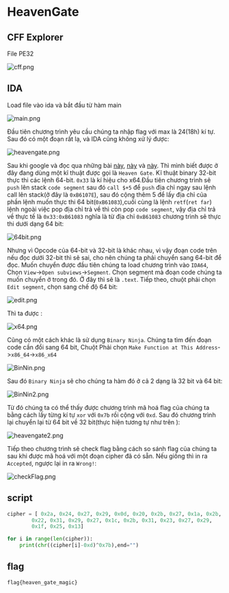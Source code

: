 # HeavenGate

## CFF Explorer

File PE32

![cff.png](./img/cff.png)

## IDA

Load file vào ida và bắt đầu từ hàm main

![main.png](./img/main.png)

Đầu tiên chương trình yêu cầu chúng ta nhập flag với max là 24(18h) kí tự. Sau đó có một đoạn rất lạ, và IDA cũng không xử lý được: 

![heavengate.png](./img/heavengate.png)

Sau khi google và đọc qua những bài [này](https://sachiel-archangel.medium.com/analysis-of-heavens-gate-part-1-62cca0ace6f0), [này](https://www.malwarebytes.com/blog/news/2018/01/a-coin-miner-with-a-heavens-gate) và [này](https://blog.vincss.net/2020/06/re015-heavens-gate-mot-ki-thuat-cu-nhung-hieu-qua.html). Thì mình biết được ở đây đang dùng một kĩ thuật được gọi là `Heaven Gate`. Kĩ thuật binary 32-bit thực thi các lệnh 64-bit. `0x33` là kí hiệu cho x64.Đầu tiên chương trình sẽ `push` lên stack `code segment` sau đó `call $+5` để `push` địa chỉ ngay sau lệnh call lên stack(ở đây là `0xB6107E`), sau đó cộng thêm 5 để lấy địa chỉ của phần lệnh muốn thực thi 64 bit(`0xB61083`),cuối cùng là lệnh `retf`(`ret far`) lệnh ngoài việc pop địa chỉ trả về thì còn pop `code segment`, vậy địa chỉ trả về thực tế là `0x33:0xB61083` nghĩa là từ địa chỉ `0xB61083` chương trình sẽ thực thi dưới dạng 64 bit:

![64bit.png](./img/64bit.png)

Nhưng vì Opcode của 64-bit và 32-bit là khác nhau, vì vậy đoạn code trên nếu đọc dưới 32-bit thì sẽ sai, cho nên chúng ta phải chuyển sang 64-bit để đọc. Muốn chuyển được đầu tiên chúng ta load chương trình vào `IDA64`, Chọn `View`->`Open subviews`->`Segment`. Chọn segment mà đoạn code chúng ta muốn chuyển ở trong đó. Ở đây thì sẽ là `.text`. Tiếp theo, chuột phải chọn `Edit segment`, chọn sang chế độ 64 bit:

![edit.png](./img/edit.png)

Thì ta được :

![x64.png](./img/x64.png)

Cũng có một cách khác là sử dụng `Binary Ninja`. Chúng ta tìm đến đoạn code cần đổi sang 64 bit, Chuột Phải chọn `Make Function at This Address`->`x86_64`->`x86_x64`

![BinNin.png](./img/BinNin.png)

Sau đó `Binary Ninja` sẽ cho chúng ta hàm đó ở cả 2 dạng là 32 bit và 64 bit: 

![BinNin2.png](./img/BinNin2.png)

Từ đó chúng ta có thể thấy được chương trình mã hoá flag của chúng ta bằng cách lấy từng kí tự `xor` với `0x7b` rồi cộng với `0xd`. Sau đó chương trình lại chuyển lại từ 64 bit về 32 bit(thực hiện tương tự như trên ): 

![heavengate2.png](./img/heavengate2.png)

Tiếp theo chương trình sẽ check flag bằng cách so sánh flag của chúng ta sau khi được mã hoá với một đoạn cipher đã có sẵn. Nếu giống thì in ra `Accepted`, ngược lại in ra `Wrong!`:

![checkFlag.png](./img/checkFlag.png)

## script

```python
cipher = [ 0x2a, 0x24, 0x27, 0x29, 0x0d, 0x20, 0x2b, 0x27, 0x1a, 0x2b,
        0x22, 0x31, 0x29, 0x27, 0x1c, 0x2b, 0x31, 0x23, 0x27, 0x29,
        0x1f, 0x25, 0x13]

for i in range(len(cipher)):
    print(chr((cipher[i]-0xd)^0x7b),end="")
```

## flag
`flag{heaven_gate_magic}`
